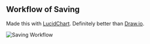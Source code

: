 ## Workflow of Saving
Made this with [LucidChart](https://www.lucidchart.com/). Definitely better than [Draw.io](draw.io).

![Saving Workflow](https://raw.githubusercontent.com/varughese/megabus-ticket-finder/master/firebase/saving-flowchart.svg "Workflow")
